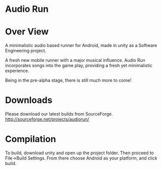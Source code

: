 # Audio Run
# Over View
A minimalistic audio based runner for Android, made in unity as a Software Engineering project.

A fresh new mobile runner with a major musical influence. Audio Run incorporates songs into the game play, providing a fresh yet minimalistic experience.

Being in the pre-alpha stage, there is still much more to come!

# Downloads
Please download our latest builds from SourceForge.
http://sourceforge.net/projects/audiorun/

# Compilation

To build, download unity and open up the project folder. Then proceed to File->Build Settings. From there choose Android as your platform, and click build.
